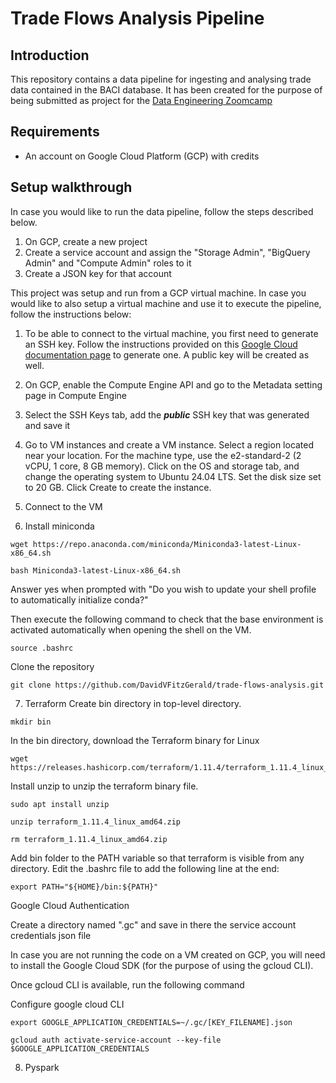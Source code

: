 # Trade Flows Analysis Pipeline
## Introduction
This repository contains a data pipeline for ingesting and analysing trade data contained in the BACI database. It has been created for the purpose of being submitted as project for the [Data Engineering Zoomcamp](https://github.com/DataTalksClub/data-engineering-zoomcamp)


## Requirements
- An account on Google Cloud Platform (GCP) with credits

## Setup walkthrough
In case you would like to run the data pipeline, follow the steps described below.
1. On GCP, create a new project
2. Create a service account and assign the "Storage Admin", "BigQuery Admin" and "Compute Admin" roles to it
3. Create a JSON key for that account

This project was setup and run from a GCP virtual machine. In case you would like to also setup a virtual machine and use it to execute the pipeline, follow the instructions below:
1. To be able to connect to the virtual machine, you first need to generate an SSH key. Follow the instructions provided on this [Google Cloud documentation page](https://cloud.google.com/compute/docs/connect/create-ssh-keys#create_an_ssh_key_pair) to generate one. A public key will be created as well.
2. On GCP, enable the Compute Engine API and go to the Metadata setting page in Compute Engine
3. Select the SSH Keys tab, add the ***public*** SSH key that was generated and save it
4. Go to VM instances and create a VM instance. Select a region located near your location. For the machine type, use the e2-standard-2 (2 vCPU, 1 core, 8 GB memory). Click on the OS and storage tab, and change the operating system to Ubuntu 24.04 LTS. Set the disk size set to 20 GB. Click Create to create the instance.
5. Connect to the VM



6. Install miniconda

```
wget https://repo.anaconda.com/miniconda/Miniconda3-latest-Linux-x86_64.sh
```

```
bash Miniconda3-latest-Linux-x86_64.sh
```

Answer yes when prompted with "Do you wish to update your shell profile to automatically initialize conda?"

Then execute the following command to check that the base environment is activated automatically when opening the shell on the VM.
```
source .bashrc
```

Clone the repository
```
git clone https://github.com/DavidVFitzGerald/trade-flows-analysis.git
```

7. Terraform
Create bin directory in top-level directory.
```
mkdir bin
```

In the bin directory, download the Terraform binary for Linux
```
wget https://releases.hashicorp.com/terraform/1.11.4/terraform_1.11.4_linux_amd64.zip
```

Install unzip to unzip the terraform binary file.
```
sudo apt install unzip
```
```
unzip terraform_1.11.4_linux_amd64.zip
```
```
rm terraform_1.11.4_linux_amd64.zip
```

Add bin folder to the PATH variable so that terraform is visible from any directory. Edit the .bashrc file to add the following line at the end:
```
export PATH="${HOME}/bin:${PATH}"
```

Google Cloud Authentication

Create a directory named ".gc" and save in there the service account credentials json file

In case you are not running the code on a VM created on GCP, you will need to install the Google Cloud SDK (for the purpose of using the gcloud CLI).

Once gcloud CLI is available, run the following command

Configure google cloud CLI
```
export GOOGLE_APPLICATION_CREDENTIALS=~/.gc/[KEY_FILENAME].json
```
```
gcloud auth activate-service-account --key-file $GOOGLE_APPLICATION_CREDENTIALS
```


8. Pyspark